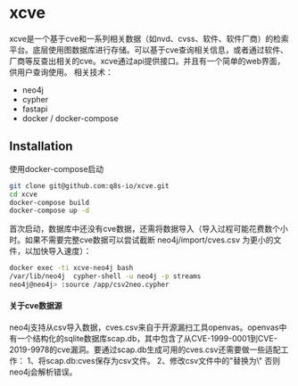 # xcve

xcve是一个基于cve和一系列相关数据（如nvd、cvss、软件、软件厂商）的检索平台。底层使用图数据库进行存储。可以基于cve查询相关信息，或者通过软件、厂商等反查出相关的cve。xcve通过api提供接口。并且有一个简单的web界面，供用户查询使用。
相关技术：

* neo4j
* cypher
* fastapi
* docker / docker-compose

## Installation

使用docker-compose启动
```bash
git clone git@github.com:q8s-io/xcve.git
cd xcve
docker-compose build
docker-compose up -d
```

首次启动，数据库中还没有cve数据，还需将数据导入（导入过程可能花费数个小时。如果不需要完整cve数据可以尝试截断 neo4j/import/cves.csv 为更小的文件，以加快导入速度）：
```bash
docker exec -ti xcve-neo4j bash
/var/lib/neo4j  cypher-shell -u neo4j -p streams
neo4j@neo4j> :source /app/csv2neo.cypher
```
#### 关于cve数据源
neo4j支持从csv导入数据，cves.csv来自于开源漏扫工具openvas。openvas中有一个结构化的sqlite数据库scap.db，其中包含了从CVE-1999-0001到CVE-2019-9978的cve漏洞。要通过scap.db生成可用的cves.csv还需要做一些适配工作：
1、将scap.db:cves保存为csv文件。
2、修改csv文件中的\"替换为\\"    否则neo4j会解析错误。
